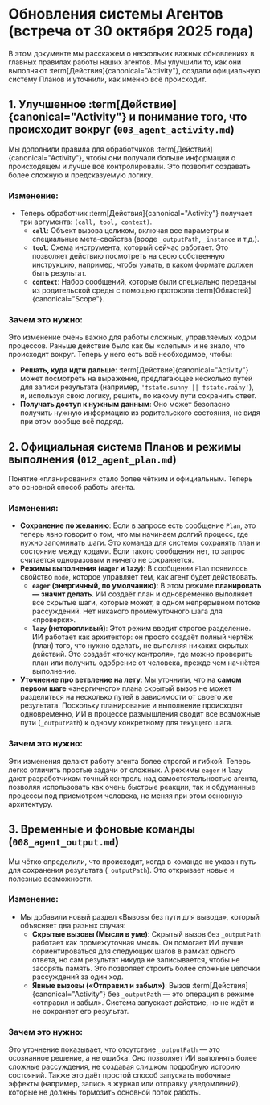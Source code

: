 # Обновления системы Агентов (встреча от 30 октября 2025 года)

В этом документе мы расскажем о нескольких важных обновлениях в главных правилах работы наших агентов. Мы улучшили то, как они выполняют :term[Действия]{canonical="Activity"}, создали официальную систему Планов и уточнили, как именно всё происходит.

## 1. Улучшенное :term[Действие]{canonical="Activity"} и понимание того, что происходит вокруг (`003_agent_activity.md`)

Мы дополнили правила для обработчиков :term[Действий]{canonical="Activity"}, чтобы они получали больше информации о происходящем и лучше всё контролировали. Это позволит создавать более сложную и предсказуемую логику.

### Изменение:

- Теперь обработчик :term[Действия]{canonical="Activity"} получает три аргумента: `(call, tool, context)`.
  - **`call`**: Объект вызова целиком, включая все параметры и специальные мета-свойства (вроде `_outputPath`, `_instance` и т.д.).
  - **`tool`**: Схема инструмента, который сейчас работает. Это позволяет действию посмотреть на свою собственную инструкцию, например, чтобы узнать, в каком формате должен быть результат.
  - **`context`**: Набор сообщений, которые были специально переданы из родительской среды с помощью протокола :term[Областей]{canonical="Scope"}.

### Зачем это нужно:

Это изменение очень важно для работы сложных, управляемых кодом процессов. Раньше действие было как бы «слепым» и не знало, что происходит вокруг. Теперь у него есть всё необходимое, чтобы:

- **Решать, куда идти дальше**: :term[Действие]{canonical="Activity"} может посмотреть на выражение, предлагающее несколько путей для записи результата (например, `'†state.sunny || †state.rainy'`), и, используя свою логику, решить, по какому пути сохранить ответ.
- **Получать доступ к нужным данным**: Оно может безопасно получить нужную информацию из родительского состояния, не видя при этом вообще всё подряд.

## 2. Официальная система Планов и режимы выполнения (`012_agent_plan.md`)

Понятие «планирования» стало более чётким и официальным. Теперь это основной способ работы агента.

### Изменения:

- **Сохранение по желанию**: Если в запросе есть сообщение `Plan`, это теперь явно говорит о том, что мы начинаем долгий процесс, где нужно запоминать шаги. Это команда для системы сохранять план и состояние между ходами. Если такого сообщения нет, то запрос считается одноразовым и ничего не сохраняется.
- **Режимы выполнения (`eager` и `lazy`)**: В сообщении `Plan` появилось свойство `mode`, которое управляет тем, как агент будет действовать.
  - **`eager` (энергичный, по умолчанию)**: В этом режиме **планировать — значит делать**. ИИ создаёт план и одновременно выполняет все скрытые шаги, которые может, в одном непрерывном потоке рассуждений. Нет никакого промежуточного шага для «проверки».
  - **`lazy` (неторопливый)**: Этот режим вводит строгое разделение. ИИ работает как архитектор: он просто создаёт полный чертёж (план) того, что нужно сделать, не выполняя никаких скрытых действий. Это создаёт «точку контроля», где можно проверить план или получить одобрение от человека, прежде чем начнётся выполнение.
- **Уточнение про ветвление на лету**: Мы уточнили, что на **самом первом шаге** «энергичного» плана скрытый вызов не может разделиться на несколько путей в зависимости от своего же результата. Поскольку планирование и выполнение происходят одновременно, ИИ в процессе размышления сводит все возможные пути (`_outputPath`) к одному конкретному для текущего шага.

### Зачем это нужно:

Эти изменения делают работу агента более строгой и гибкой. Теперь легко отличить простые задачи от сложных. А режимы `eager` и `lazy` дают разработчикам точный контроль над самостоятельностью агента, позволяя использовать как очень быстрые реакции, так и обдуманные процессы под присмотром человека, не меняя при этом основную архитектуру.

## 3. Временные и фоновые команды (`008_agent_output.md`)

Мы чётко определили, что происходит, когда в команде не указан путь для сохранения результата (`_outputPath`). Это открывает новые и полезные возможности.

### Изменение:

- Мы добавили новый раздел «Вызовы без пути для вывода», который объясняет два разных случая:
  - **Скрытые вызовы (Мысли в уме)**: Скрытый вызов без `_outputPath` работает как промежуточная мысль. Он помогает ИИ лучше сориентироваться для следующих шагов в рамках одного ответа, но сам результат никуда не записывается, чтобы не засорять память. Это позволяет строить более сложные цепочки рассуждений за один ход.
  - **Явные вызовы («Отправил и забыл»)**: Вызов :term[Действия]{canonical="Activity"} без `_outputPath` — это операция в режиме «отправил и забыл». Система запускает действие, но не ждёт и не сохраняет его результат.

### Зачем это нужно:

Это уточнение показывает, что отсутствие `_outputPath` — это осознанное решение, а не ошибка. Оно позволяет ИИ выполнять более сложные рассуждения, не создавая слишком подробную историю состояний. Также это даёт простой способ запускать побочные эффекты (например, запись в журнал или отправку уведомлений), которые не должны тормозить основной поток работы.